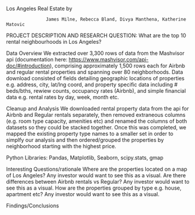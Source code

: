 Los Angeles Real Estate
						by
						
				   James Milne, Rebecca Bland, Divya Manthena, Katherine Matovic
PROJECT DESCRIPTION AND RESEARCH QUESTION:
What are the top 10 rental neighbourhoods in Los Angeles?

Data Overview
We extracted over 3,300 rows of data from the Mashvisor api (documentation here: https://www.mashvisor.com/api-doc/#introduction), comprising approximately 1,500 rows each for Airbnb and regular rental properties and spanning over 80 neighborhoods. Data download consisted of fields detailing geographic locations of properties e.g. address, city, lat/lng coord, and property specific data including # beds/bths, rewiew counts, occupancy rates (Airbnb), and simple financial data e.g. rental rates by day, week, month etc.

Cleanup and Analysis
We downloaded rental property data from the api for Airbnb and Regular rentals separately, then removed extraneous columns (e.g. room type capacity, amenities etc) and renamed the columns of both datasets so they could be stacked together. Once this was completed, we mapped the existing property type names to a smaller set in order to simplfy our analysis and then ordered/grouped the properties by neighborhood starting with the highest price.  

Python Libraries: Pandas, Matplotlib, Seaborn, scipy.stats, gmap

Interesting Questions/rationale
Where are the properties located on a map of Los Angeles? Any investor would want to see this as a visual.
Are there differences between Airbnb rentals vs Regular? Any investor would want to see this as a visual.
How are the properties grouped by type e.g. house, apartment etc? Any investor would want to see this as a visual.

Findings/Conclusions
